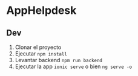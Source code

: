 # AppHelpdesk

## Dev

1. Clonar el proyecto
2. Ejecutar ```npm install```
3. Levantar backend ```npm run backend```
4. Ejecutar la app ```ionic serve``` o bien ```ng serve -o```
